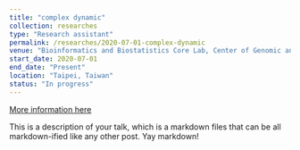 ```yaml
---
title: "complex dynamic"
collection: researches
type: "Research assistant"
permalink: /researches/2020-07-01-complex-dynamic
venue: "Bioinformatics and Biostatistics Core Lab, Center of Genomic and Precision Medicine, National Taiwan University"
start_date: 2020-07-01
end_date: "Present"
location: "Taipei, Taiwan"
status: "In progress"
---
```



[More information here](https://www.roc-taiwan.org/cayyz_en/post/5636.html)

This is a description of your talk, which is a markdown files that can be all markdown-ified like any other post. Yay markdown!
